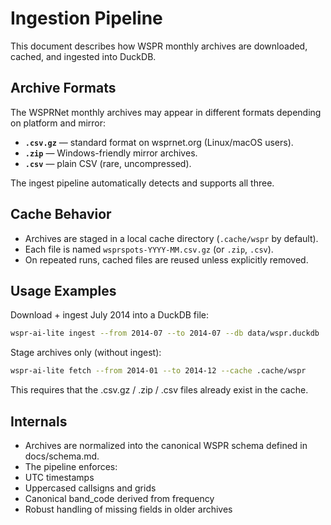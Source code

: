 # Ingestion Pipeline

This document describes how WSPR monthly archives are downloaded, cached, and ingested into DuckDB.

## Archive Formats

The WSPRNet monthly archives may appear in different formats depending on platform and mirror:

- **`.csv.gz`** — standard format on wsprnet.org (Linux/macOS users).
- **`.zip`** — Windows-friendly mirror archives.
- **`.csv`** — plain CSV (rare, uncompressed).

The ingest pipeline automatically detects and supports all three.

## Cache Behavior

- Archives are staged in a local cache directory (`.cache/wspr` by default).
- Each file is named `wsprspots-YYYY-MM.csv.gz` (or `.zip`, `.csv`).
- On repeated runs, cached files are reused unless explicitly removed.

## Usage Examples

Download + ingest July 2014 into a DuckDB file:

```bash
wspr-ai-lite ingest --from 2014-07 --to 2014-07 --db data/wspr.duckdb
```

Stage archives only (without ingest):

```bash
wspr-ai-lite fetch --from 2014-01 --to 2014-12 --cache .cache/wspr
```

This requires that the .csv.gz / .zip / .csv files already exist in the cache.

## Internals
- Archives are normalized into the canonical WSPR schema defined in docs/schema.md.
- The pipeline enforces:
- UTC timestamps
- Uppercased callsigns and grids
- Canonical band_code derived from frequency
- Robust handling of missing fields in older archives
